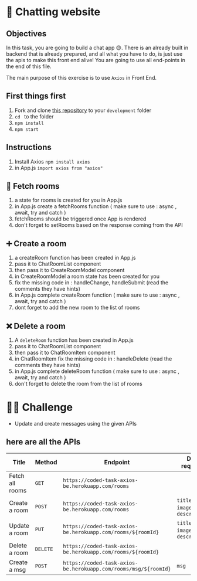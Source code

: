 # 💬 Chatting website

## Objectives

In this task, you are going to build a chat app 😍. There is an already built in backend that is already prepared, and all what you have to do, is just use the apis to make this front end alive! You are going to use all end-points in the end of this file.

The main purpose of this exercise is to use `Axios` in Front End.

## First things first

1. Fork and clone [this repository](https://github.com/joincoded/Task-React-Axios-FE) to your `development` folder
2. `cd ` to the folder
3. `npm install`
4. `npm start`

## Instructions

1. Install Axios `npm install axios`
2. in App.js `import axios from "axios"`

## 🚪 Fetch rooms

1. a state for rooms is created for you in App.js
2. in App.js create a fetchRooms function ( make sure to use : async , await, try and catch )
3. fetchRooms should be triggered once App is rendered
4. don't forget to setRooms based on the response coming from the API

## ➕ Create a room

1. a createRoom function has been created in App.js
2. pass it to ChatRoomList component
3. then pass it to CreateRoomModel component
4. in CreateRoomModel a room state has been created for you
5. fix the missing code in : handleChange, handleSubmit (read the comments they have hints)
6. in App.js complete createRoom function ( make sure to use : async , await, try and catch )
7. dont forget to add the new room to the list of rooms

## ❌ Delete a room

1. A `deleteRoom` function has been created in App.js
2. pass it to ChatRoomList component
3. then pass it to ChatRoomItem component
4. in ChatRoomItem fix the missing code in : handleDelete (read the comments they have hints)
5. in App.js complete deleteRoom function ( make sure to use : async , await, try and catch )
6. don't forget to delete the room from the list of rooms

# 🤼‍♂️ Challenge

- Update and create messages using the given APIs

## here are all the APIs

| Title           | Method   | Endpoint                                                        | Data required                   |
| --------------- | -------- | --------------------------------------------------------------- | ------------------------------- |
| Fetch all rooms | `GET`    | `https://coded-task-axios-be.herokuapp.com/rooms`               |                                 |
| Create a room   | `POST`   | `https://coded-task-axios-be.herokuapp.com/rooms`               | `title`, `image`, `description` |
| Update a room   | `PUT`    | `https://coded-task-axios-be.herokuapp.com/rooms/${roomId}`     | `title`, `image`, `description` |
| Delete a room   | `DELETE` | `https://coded-task-axios-be.herokuapp.com/rooms/${roomId}`     |                                 |
| Create a msg    | `POST`   | `https://coded-task-axios-be.herokuapp.com/rooms/msg/${roomId}` | `msg`                           |
